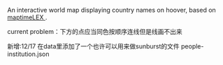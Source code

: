 An interactive world map displaying country names on hoover, based on [maptimeLEX ](https://github.com/maptimelex/d3-mapping).

current problem：下方的点应当同色按顺序连线但是线画不出来

新增:12/17 在data里添加了一个也许可以用来做sunburst的文件 people-institution.json
